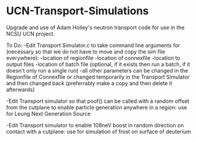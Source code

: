 # UCN-Transport-Simulations
Upgrade and use of Adam Holley's neutron transport code for use in the NCSU UCN project.

To Do:
  -Edit Transport Simulator.c to take command line arguments for (necessary so that we do not have to move and copy the sim file everywhere):
        -location of regionfile
        -location of connexfile
        -location to output files
        -location of batch file (optional, if it exists then run a batch, if it doesn't only run a single run)
     -all other parameters can be changed in the Regionfile of Connexfile or changed temporarily in the Transport Simulator and then changed back (preferrably make a copy and then delete it afterwards)
     
  -Edit Transport simulator so that poof() can be called with a random offset from the cutplane to enable particle generation anywhere in a region: use for Leung Next Generation Source
  
  -Edit Transport simulator to enable 108neV boost in random direction on contact with a cutplane: use for simulation of frost on surface of deuterium
